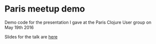 # Paris meetup demo

Demo code for the presentation I gave at the Paris Clojure User group on May 19th 2016

Slides for the talk are [here](https://speakerdeck.com/anmonteiro/om-next-motivation-architecture-ecosystem)
